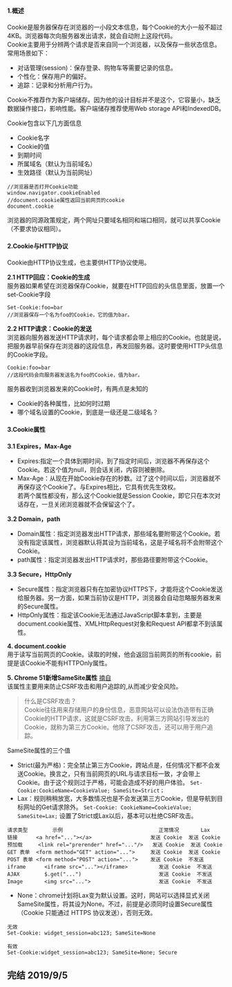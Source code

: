 #### 1.概述   
Cookie是服务器保存在浏览器的一小段文本信息，每个Cookie的大小一般不超过4KB。浏览器每次向服务器发出请求，就会自动附上这段代码。    
Cookie主要用于分辨两个请求是否来自同一个浏览器，以及保存一些状态信息。常用场景如下：
+ 对话管理(session)：保存登录、购物车等需要记录的信息。
+ 个性化：保存用户的偏好。
+ 追踪：记录和分析用户行为。    

Cookie不推荐作为客户端储存。因为他的设计目标并不是这个，它容量小，缺乏数据操作接口，影响性能。客户端储存推荐使用Web storage API和IndexedDB。    

Cookie包含以下几方面信息
+ Cookie名字
+ Cookie的值
+ 到期时间
+ 所属域名（默认为当前域名）
+ 生效路径（默认为当前网址）

```
//浏览器是否打开Cookie功能
window.navigator.cookieEnabled
//document.cookie属性返回当前网页的cookie
document.cookie
```    
浏览器的同源政策规定，两个网址只要域名相同和端口相同，就可以共享Cookie（不要求协议相同）。

#### 2.Cookie与HTTP协议   
Cookie由HTTP协议生成，也主要供HTTP协议使用。

**2.1 HTTP回应：Cookie的生成**   
服务器如果希望在浏览器保存Cookie，就要在HTTP回应的头信息里面，放置一个set-Cookie字段
```
Set-Cookie:foo=bar
//浏览器保存一个名为foo的Cookie，它的值为bar。
```
**2.2 HTTP请求：Cookie的发送**    
浏览器向服务器发送HTTP请求时，每个请求都会带上相应的Cookie。也就是说，把服务器早前保存在浏览器的这段信息，再发回服务器。这时要使用HTTP头信息的Cookie字段。
```
Cookie:foo=bar
//这段代码会向服务器发送名为foo的Cookie，值为bar。
```
   
服务器收到浏览器发来的Cookie时，有两点是未知的
+ Cookie的各种属性，比如何时过期
+ 哪个域名设置的Cookie，到底是一级还是二级域名？


#### 3.Cookie属性
**3.1 Expires，Max-Age**
+ Expires:指定一个具体到期时间，到了指定时间后，浏览器不再保存这个Cookie。若这个值为null，则会话关闭，内容则被删除。
+ Max-Age：从现在开始Cookie存在的秒数。过了这个时间以后，浏览器就不再保存这个Cookie了。与Expires相比，它具有优先生效权。    
若两个属性都没有，那么这个Cookie就是Session Cookie，即它只在本次对话存在，一旦关闭浏览器就不会保留这个了。   

**3.2 Domain，path**
+ Domain属性：指定浏览器发出HTTP请求，那些域名要附带这个Cookie。若没有指定该属性，浏览器默认将其设为当前域名，这是子域名将不会附带这个Cookie。
+ path属性：指定浏览器发出HTTP请求时，那些路径要附带这个Cookie。

**3.3 Secure，HttpOnly**
+ Secure属性：指定浏览器只有在加密协议HTTPS下，才能将这个Cookie发送给服务器。另一方面，如果当前协议是HTTP，浏览器会自动忽略服务器发来的Secure属性。
+ HttpOnly属性：指定该Cookie无法通过JavaScript脚本拿到，主要是document.cookie属性、XMLHttpRequest对象和Request API都拿不到该属性。

**4. document.cookie**    
用于读写当前网页的Cookie。读取的时候，他会返回当前网页的所有cookie，前提是该Cookie不能有HTTPOnly属性。

**5. Chrome 51新增SameSite属性**  [摘自](http://www.ruanyifeng.com/blog/2019/09/cookie-samesite.html)     
该属性主要用来防止CSRF攻击和用户追踪的,从而减少安全风险。    
> 什么是CSRF攻击？    
Cookie往往用来存储用户的身份信息，恶意网站可以设法伪造带有正确Cookie的HTTP请求，这就是CSRF攻击。利用第三方网站引导发出的Cookie，就称为第三方Cookie。他除了CSRF攻击，还可以用于用户追踪。    

SameSite属性的三个值
+ Strict(最为严格)：完全禁止第三方Cookie，跨站点是，任何情况下都不会发送Cookie。换言之，只有当前网页的URL与请求目标一致，才会带上Cookie。由于这个规则过于严格，可能会造成不好的用户体验。
`Set-Cookie:CookieName=CookieValue; SameSite=Strict；`
+ Lax：规则稍稍放宽，大多数情况也是不会发送第三方Cookie，但是导航到目标网址的Get请求除外。
`Set-Cookie: CookieName=CookieValue; SameSite=Lax;`
设置了Strict或Lax以后，基本可以杜绝CSRF攻击。
```
请求类型	    示例	                             正常情况	    Lax
链接	    <a href="..."></a>	                 发送 Cookie	发送 Cookie
预加载   	<link rel="prerender" href="..."/>	 发送 Cookie	发送 Cookie
GET 表单	<form method="GET" action="..."> 	 发送 Cookie	发送 Cookie
POST 表单	<form method="POST" action="...">	 发送 Cookie	不发送
iframe	    <iframe src="..."></iframe>	         发送 Cookie	不发送
AJAX	    $.get("...")	                     发送 Cookie	不发送
Image	    <img src="...">	                     发送 Cookie	不发送
```
+ None：chrome计划将Lax变为默认设置。这时，网站可以选择显式关闭SameSite属性，将其设为None。不过，前提是必须同时设置Secure属性（Cookie 只能通过 HTTPS 协议发送），否则无效。
```
无效
Set-Cookie: widget_session=abc123; SameSite=None

有效
Set-Cookie:widget_session=abc123; SameSite=None; Secure

```

## 完结 2019/9/5